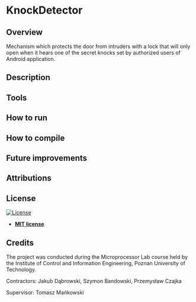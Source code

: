 # KnockDetector

## Overview

Mechanism which protects the door from intruders with a lock that will only open when it hears one of the secret knocks set by authorized users of Android application.

## Description

## Tools

## How to run

## How to compile

## Future improvements

## Attributions

## License

[![License](http://img.shields.io/:license-mit-blue.svg?style=flat-square)](http://badges.mit-license.org)

- **[MIT license](http://opensource.org/licenses/mit-license.php)**

## Credits

The project was conducted during the Microprocessor Lab course held by the Institute of Control and Information Engineering, Poznan University of Technology.

Contractors: Jakub Dąbrowski, Szymon Bandowski, Przemysław Czajka

Supervisor: Tomasz Mańkowski
